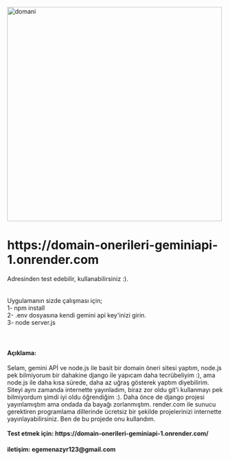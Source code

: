 
<img width="500" alt="domani" src="https://github.com/3G3M3N/domain_onerileri_with_Gemini_api/assets/83331577/4ae9b69a-44cb-4411-a290-78c62909be90"><br>
<h1 target="_blank">https://domain-onerileri-geminiapi-1.onrender.com</h1>
Adresinden test edebilir, kullanabilirsiniz :).

<br>
<br>
<br>
Uygulamanın sizde çalışması için; <br>
1- npm install<br>
2- .env dosyasına kendi gemini api key'inizi girin.<br>
3- node server.js <br>
<br>
<br>

<h4>Açıklama:</h4>
Selam, gemini APİ ve node.js ile basit bir domain öneri sitesi yaptım, node.js pek bilmiyorum bir dahakine django ile yapıcam daha tecrübeliyim :), ama node.js ile daha kısa sürede, daha az uğraş gösterek yaptım diyebilirim.
Siteyi aynı zamanda internette yayınladım, biraz zor oldu git'i kullanmayı pek bilmiyordum şimdi iyi oldu öğrendiğim :). Daha önce de django projesi yayınlamıştım ama ondada da bayağı zorlanmıştım.
render.com ile sunucu gerektiren programlama dillerinde ücretsiz bir şekilde projelerinizi internette yayınlayabilirsiniz. Ben de bu projede onu kullandım.

<br>
<br>
<strong> Test etmek için: https://domain-onerileri-geminiapi-1.onrender.com/</strong>
<h4>iletişim: egemenazyr123@gmail.com</h4>

